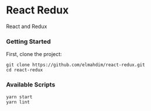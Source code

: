 # React Redux

React and Redux

### Getting Started

First, clone the project:

```
git clone https://github.com/elmahdim/react-redux.git
cd react-redux
```

### Available Scripts

```
yarn start
yarn lint
```